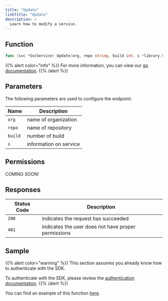 ```yaml
---
title: "Update"
linkTitle: "Update"
description: >
  Learn how to modify a service.
---
```


## Function

```go
func (svc *SvcService) Update(org, repo string, build int, s *library.Service) (*library.Service, *Response, error)
```

{{% alert color="info" %}}
For more information, you can view our [go documentation](https://godoc.org/github.com/go-vela/sdk-go/vela#SvcService.Update).
{{% /alert %}}

## Parameters

The following parameters are used to configure the endpoint:

| Name    | Description            |
| ------- | ---------------------- |
| `org`   | name of organization   |
| `repo`  | name of repository     |
| `build` | number of build        |
| `s`     | information on service |

## Permissions

COMING SOON!

## Responses

| Status Code | Description                                         |
| ----------- | --------------------------------------------------- |
| `200`       | indicates the request has succeeded                 |
| `401`       | indicates the user does not have proper permissions |

## Sample

{{% alert color="warning" %}}
This section assumes you already know how to authenticate with the SDK.

To authenticate with the SDK, please review the [authentication documentation](/docs/sdk/authentication).
{{% /alert %}}

You can find an example of this function [here](https://godoc.org/github.com/go-vela/sdk-go/vela#example-SvcService-Update).
